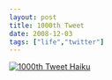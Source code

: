 ```yaml
---
layout: post
title: 1000th Tweet
date: 2008-12-03
tags: ["life","twitter"]
---
```


[![1000th Tweet Haiku](https://farm4.static.flickr.com/3031/3080090236_48f6db709f_o.png)](http://twitter.com/knolleary/status/1035983517 "1000th Tweet Haiku")